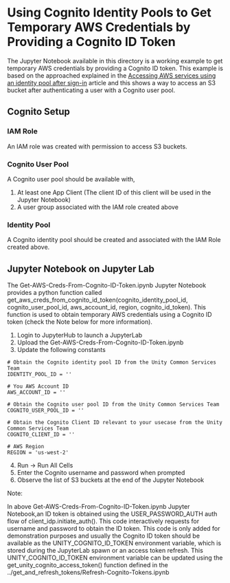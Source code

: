# Using Cognito Identity Pools to Get Temporary AWS Credentials by Providing a Cognito ID Token

The Jupyter Notebook  available in this directory is a working example to get temporary AWS credentials
by providing a Cognito ID token. This example is based on the approached explained in the
[Accessing AWS services using an identity pool after sign-in](https://docs.aws.amazon.com/cognito/latest/developerguide/amazon-cognito-integrating-user-pools-with-identity-pools.html) article and 
this shows a way to access an S3 bucket after authenticating a user with a Cognito user pool.

## Cognito Setup

### IAM Role

An IAM role was created with permission to access S3 buckets.

### Cognito User Pool 

A Cognito user pool should be available with,
1) At least one App Client (The client ID of this client will be used in  the Jupyter Notebook)
2) A user group associated with the IAM role created above

### Identity Pool

A Cognito identity pool should be created and associated with the IAM Role created above.


## Jupyter Notebook on Jupyter Lab

The Get-AWS-Creds-From-Cognito-ID-Token.ipynb Jupyter Notebook provides a python function called
get_aws_creds_from_cognito_id_token(cognito_identity_pool_id, cognito_user_pool_id, aws_account_id, region, cognito_id_token).
This function is used to obtain temporary AWS credentials using a Cognito ID token (check the Note below
for more information).

1) Login to JupyterHub to launch a JupyterLab 
2) Upload the Get-AWS-Creds-From-Cognito-ID-Token.ipynb
3) Update the following constants
```
# Obtain the Cognito identity pool ID from the Unity Common Services Team
IDENTITY_POOL_ID = ''

# You AWS Account ID
AWS_ACCOUNT_ID = ''

# Obtain the Cognito user pool ID from the Unity Common Services Team
COGNITO_USER_POOL_ID = ''

# Obtain the Cognito Client ID relevant to your usecase from the Unity Common Services Team
COGNITO_CLIENT_ID = ''

# AWS Region
REGION = 'us-west-2'
```
4) Run -> Run All Cells
5) Enter the Cognito username and password when prompted
6) Observe the list of S3 buckets at the end of the Jupyter Notebook

Note:

In above Get-AWS-Creds-From-Cognito-ID-Token.ipynb Jupyter Notebook,an ID token is obtained using the 
USER_PASSWORD_AUTH auth flow of client_idp.initiate_auth(). This code interactively requests for
username and password to obtain the ID token. This code is only added for demonstration purposes and 
usually the Cognito ID token should be available as the UNITY_COGNITO_ID_TOKEN environment variable, 
which is stored during the JupyterLab spawn or an access token refresh. This UNITY_COGNITO_ID_TOKEN 
environment variable can be updated using the get_unity_cognito_access_token() function defined in 
the ../get_and_refresh_tokens/Refresh-Cognito-Tokens.ipynb




